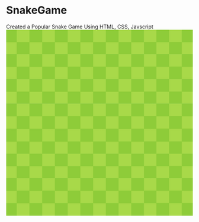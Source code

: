 # SnakeGame

Created a Popular Snake Game Using HTML, CSS, Javscript
<img src="https://github.com/HiteshGarg-Coder/SnakeGame/blob/main/Assets/bg.jpg" alt="My cool logo"/>
